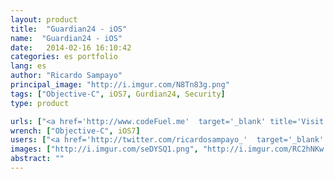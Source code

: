 ```yaml
---
layout: product
title:  "Guardian24 - iOS"
name:  "Guardian24 - iOS"
date:   2014-02-16 16:10:42
categories: es portfolio
lang: es
author: "Ricardo Sampayo"
principal_image: "http://i.imgur.com/N8Tn83g.png"
tags: ["Objective-C", iOS7, Gurdian24, Security]
type: product

urls: ["<a href='http://www.codeFuel.me'  target='_blank' title='Visit the website developer'>CodeFuel</a>"]
wrench: ["Objective-C", iOS7]
users: ["<a href='http://twitter.com/ricardosampayo_'  target='_blank' title='Ricardo Sampayo`s Twitter'>@RicardoSampayo_</a>","<a href='https://twitter.com/nilychirinos'  target='_blank' title='Designer Nilyam`s Twitter'>@nilychirinos</a>"]
images: ["http://i.imgur.com/seDYSQ1.png", "http://i.imgur.com/RC2hNKw.png"]
abstract: ""
---
```

